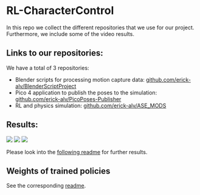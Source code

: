 # RL-CharacterControl

In this repo we collect the different repositories that we use for our project. Furthermore, we include some of the video results.

## Links to our repositories:

We have a total of 3 repositories:
- Blender scripts for processing motion capture data: [github.com/erick-alv/BlenderScriptProject](https://github.com/erick-alv/BlenderScriptProject)
- Pico 4 application to publish the poses to the simulation: [github.com/erick-alv/PicoPoses-Publisher](https://github.com/erick-alv/PicoPoses-Publisher)
- RL and physics simulation: [github.com/erick-alv/ASE_MODS](https://github.com/erick-alv/ASE_MODS)



## Results:

<img src="gif_results/eight_walk_PD_rt2_AltPar___36Hz__233_sync_max.gif"/>


<img src="gif_results/greeting_PD_rt2_AltPar___36Hz_100_sync_max.gif"/>

<img src="gif_results/jog_PD_rt2_AltPar___36Hz__233_sync_max.gif"/>

Please look into the [following readme](video_results/README.md) for further results.

## Weights of trained policies

See the corresponding [readme](training_output/README.md).
